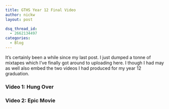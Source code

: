 ```yaml
---
title: GTHS Year 12 Final Video
author: nickw
layout: post

dsq_thread_id:
  - 2662134497
categories:
  - Blog
---
```

It&#8217;s certainly been a while since my last post. I just dumped a tonne of mixtapes which I&#8217;ve finally got around to uploading here. I though I had may as well also embed the two videos I had produced for my year 12 graduation.

### Video 1: Hung Over



### Video 2: Epic Movie